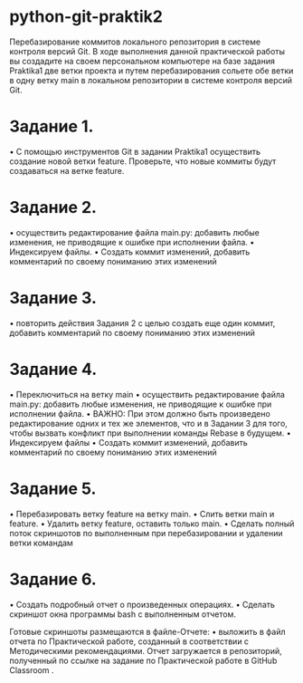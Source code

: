 # python-git-praktik2
Перебазирование коммитов локального репозитория в системе контроля версий Git.
В ходе выполнения данной практической работы вы создадите на своем персональном компьютере на базе задания Praktika1 две ветки проекта и путем перебазирования сольете обе ветки в одну ветку main в локальном репозитории в системе контроля версий Git.

# Задание 1.
•	С помощью инструментов Git в задании Praktika1 осуществить cоздание новой ветки feature. Проверьте, что новые коммиты будут создаваться на ветке feature.

# Задание 2.
•	осуществить редактирование файла main.py: добавить любые изменения, не приводящие к ошибке при  исполнении  файла.
•	Индексируем файлы.
•	Создать коммит изменений, добавить комментарий по своему пониманию этих изменений

# Задание 3.
•	повторить действия Задания 2 с целью создать еще один коммит, добавить комментарий по своему пониманию этих изменений


# Задание 4.
•	Переключиться на ветку main
•	осуществить редактирование файла main.py: добавить любые изменения, не приводящие к ошибке при  исполнении  файла.
•	ВАЖНО: При этом должно быть произведено редактирование одних и тех же элементов, что и в Задании 3 для того, чтобы вызвать конфликт при выполнении команды Rebase в будущем.
•	Индексируем файлы
•	Создать коммит изменений, добавить комментарий по своему пониманию этих изменений
# Задание 5.
•	Перебазировать ветку feature на ветку main.
•	Слить ветки main и  feature. 
•	Удалить ветку feature, оставить только main.
•	Сделать полный поток скриншотов по выполненным при перебазировании и удалении ветки командам

# Задание 6.
•	Создать подробный  отчет о произведенных операциях.
•	Сделать скриншот окна программы bash с выполненным отчетом. 

Готовые скриншоты размещаются в файле-Отчете:
•	выложить в файл отчета по Практической работе, созданный в соответствии с Методическими рекомендациями.
Отчет загружается в репозиторий, полученный по ссылке на задание по Практической работе в GitHub Classroom
. 
